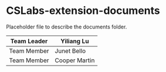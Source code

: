 # CSLabs-extension-documents

Placeholder file to describe the documents folder.


| Team Leader |Yiliang Lu |
| --- | --- |
| Team Member | Junet Bello |
| Team Member | Cooper Martin|
